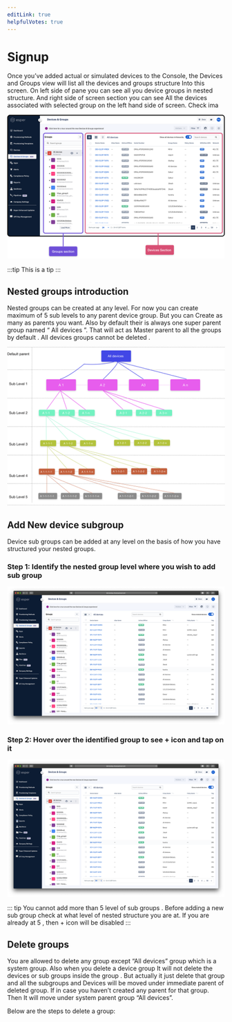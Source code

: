 ```yaml
---
editLink: true
helpfulVotes: true
---
```


# Signup

Once you’ve added actual or simulated devices to the Console, the Devices  and Groups view will list all the devices and groups structure 
Into this screen. On left side of pane you can see all you device groups in nested structure. And right side of screen section you can see
All the devices associated with selected group on the left hand side of screen. Check ima

![Devices and group](./images/device-group.png)

:::tip
This is a tip
:::

## Nested groups introduction

Nested groups can be created at any level. For now you can create maximum of 5 sub levels to any parent device group. But you can 
Create as many as  parents  you want. Also by  default their is always one super parent group named  “ All devices ”. That will act as 
Master parent to all the groups by default . All devices groups cannot be deleted .

![Devices and group](./images/nested-hierarchy.png)


## Add New device subgroup

Device sub groups can be added at any level on the basis of how you have structured your nested groups.

### Step 1:  Identify the nested group level where you wish to add sub group
![Devices and group](./images/devices-group.png)

### Step 2:  Hover over the identified group to see  +  icon and tap on it 
![Devices and group](./images/devices-group.png)

::: tip
You cannot add more than 5 level of sub groups . Before adding a new sub group check at what level of nested 
structure  you are at. If you are already at 5 , then + icon will be disabled
:::

## Delete groups

You are allowed to delete any group except “All devices” group which is a system group. Also when you delete a device group 
It will not delete the devices or sub groups inside the group . But actually it just delete that group and all the subgroups and
Devices will be moved under immediate parent of deleted group. If in case you haven’t created any parent for that group. Then
It will move under system parent group “All devices”. 

Below are the steps to delete a group: